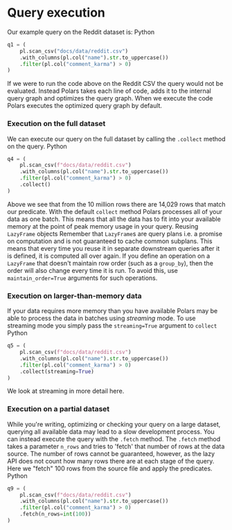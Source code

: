 # Query execution
Our example query on the Reddit dataset is:
 Python
 
```python
q1 = (
    pl.scan_csv("docs/data/reddit.csv")
    .with_columns(pl.col("name").str.to_uppercase())
    .filter(pl.col("comment_karma") > 0)
)
```

If we were to run the code above on the Reddit CSV the query would not be evaluated. Instead Polars takes each line of code, adds it to the internal query graph and optimizes the query graph.
When we execute the code Polars executes the optimized query graph by default.
### Execution on the full dataset
We can execute our query on the full dataset by calling the `.collect` method on the query.
 Python
   
```python
q4 = (
    pl.scan_csv(f"docs/data/reddit.csv")
    .with_columns(pl.col("name").str.to_uppercase())
    .filter(pl.col("comment_karma") > 0)
    .collect()
)
```

Above we see that from the 10 million rows there are 14,029 rows that match our predicate.
With the default `collect` method Polars processes all of your data as one batch. This means that all the data has to fit into your available memory at the point of peak memory usage in your query.
Reusing `LazyFrame` objects
Remember that `LazyFrame`s are query plans i.e. a promise on computation and is not guaranteed to cache common subplans. This means that every time you reuse it in separate downstream queries after it is defined, it is computed all over again. If you define an operation on a `LazyFrame` that doesn't maintain row order (such as a `group_by`), then the order will also change every time it is run. To avoid this, use `maintain_order=True` arguments for such operations.
### Execution on larger-than-memory data
If your data requires more memory than you have available Polars may be able to process the data in batches using *streaming* mode. To use streaming mode you simply pass the `streaming=True` argument to `collect`
 Python
   
```python
q5 = (
    pl.scan_csv(f"docs/data/reddit.csv")
    .with_columns(pl.col("name").str.to_uppercase())
    .filter(pl.col("comment_karma") > 0)
    .collect(streaming=True)
)
```

We look at streaming in more detail here.
### Execution on a partial dataset
While you're writing, optimizing or checking your query on a large dataset, querying all available data may lead to a slow development process.
You can instead execute the query with the `.fetch` method. The `.fetch` method takes a parameter `n_rows` and tries to 'fetch' that number of rows at the data source. The number of rows cannot be guaranteed, however, as the lazy API does not count how many rows there are at each stage of the query.
Here we "fetch" 100 rows from the source file and apply the predicates.
 Python
     
```python
q9 = (
    pl.scan_csv(f"docs/data/reddit.csv")
    .with_columns(pl.col("name").str.to_uppercase())
    .filter(pl.col("comment_karma") > 0)
    .fetch(n_rows=int(100))
)
```

